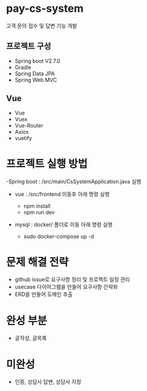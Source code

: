 # pay-cs-system

고객 문의 접수 및 답변 기능 개발

## 프로젝트 구성

- Spring boot V2.7.0
- Gradle
- Spring Data JPA
- Spring Web MVC

## Vue

- Vue
- Vuex
- Vue-Router
- Axios
- vuetify

# 프로젝트 실행 방법

-Spring boot : /src/main/CsSystemApplication.java 실행

- vue : /src/frontend 이동후 아래 명령 실행

  - npm install
  - npm run dev

- mysql : docker/ 폴더로 이동 아래 명령 실행
  - sudo docker-compose up -d

# 문제 해결 전략

- github issue로 요구사항 정리 및 프로젝트 일정 관리
- usecase 다이어그램을 만들어 요구사항 간략화
- ERD을 만들어 도메인 추출

# 완성 부분

- 글작성, 글목록

# 미완성

- 인증, 상담사 답변, 상담사 지정
